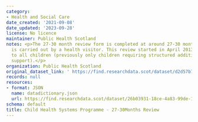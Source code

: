 ```yaml
---
category:
- Health and Social Care
date_created: '2021-09-08'
date_updated: '2023-09-28'
license: No licence
maintainer: Public Health Scotland
notes: <p>The 27-30 month review form is completed at around 27-30 months of age and
  is carried out by a health visitor. This review started in April 2013 and is offered
  to all children (previously only children requiring structured additional/intensive
  support).</p>
organization: Public Health Scotland
original_dataset_link: ' https://find.researchdata.scot/dataset/d2d57b7f-95d8-425f-b2fd-cc9aff05e659'
records: null
resources:
- format: JSON
  name: datadictionary.json
  url: https://find.researchdata.scot/dataset/26b03931-18ce-4a83-99de-1fca258518f3/resource/d2d57b7f-95d8-425f-b2fd-cc9aff05e659/download/datadictionary.json
schema: default
title: Child Health Systems Programme - 27-30Months Review
---
```

